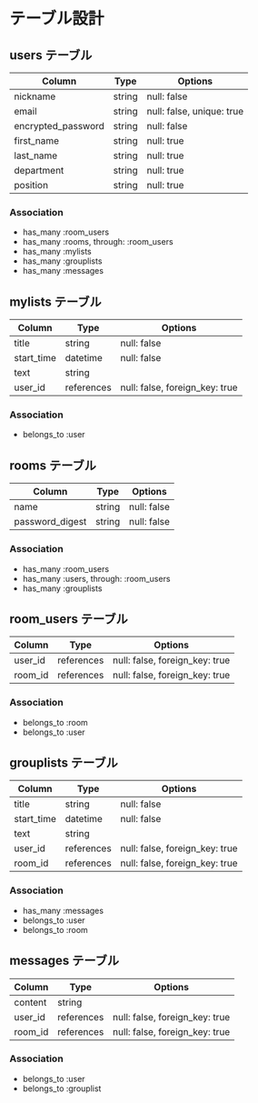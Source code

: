 # テーブル設計


## users テーブル

| Column                       | Type    | Options                   |
| ---------------------------- | ------- | ------------------------- |
| nickname                     | string  | null: false               |
| email                        | string  | null: false, unique: true |
| encrypted_password           | string  | null: false               |
| first_name                   | string  | null: true                |
| last_name                    | string  | null: true                |
| department                   | string  | null: true                |
| position                     | string  | null: true                |

### Association

- has_many :room_users
- has_many :rooms, through: :room_users
- has_many :mylists
- has_many :grouplists
- has_many :messages


## mylists テーブル

| Column                       | Type       | Options                        |
| ---------------------------- | ---------- | ------------------------------ |
| title                        | string     | null: false                    |
| start_time                   | datetime   | null: false                    |
| text                         | string     |                                |
| user_id                      | references | null: false, foreign_key: true |

### Association

- belongs_to :user


## rooms テーブル

| Column           | Type   | Options     |
| ---------------- | ------ | ----------- |
| name             | string | null: false |
| password_digest  | string | null: false |

### Association

- has_many :room_users
- has_many :users, through: :room_users
- has_many :grouplists


## room_users テーブル

| Column   | Type       | Options                        |
| -------- | ---------- | ------------------------------ |
| user_id  | references | null: false, foreign_key: true |
| room_id  | references | null: false, foreign_key: true |

### Association

- belongs_to :room
- belongs_to :user


## grouplists テーブル

| Column                       | Type       | Options                        |
| ---------------------------- | ---------- | ------------------------------ |
| title                        | string     | null: false                    |
| start_time                   | datetime   | null: false                    |
| text                         | string     |                                |
| user_id                      | references | null: false, foreign_key: true |
| room_id                      | references | null: false, foreign_key: true |

### Association

- has_many :messages
- belongs_to :user
- belongs_to :room


## messages テーブル

| Column   | Type       | Options                        |
| -------- | ---------- | ------------------------------ |
| content  | string     |                                |
| user_id  | references | null: false, foreign_key: true |
| room_id  | references | null: false, foreign_key: true |

### Association
- belongs_to :user
- belongs_to :grouplist
